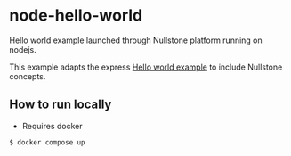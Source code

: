 # node-hello-world

Hello world example launched through Nullstone platform running on nodejs.

This example adapts the express [Hello world example](https://expressjs.com/en/starter/hello-world.html) to include Nullstone concepts.

## How to run locally

* Requires docker

```shell
$ docker compose up
```
